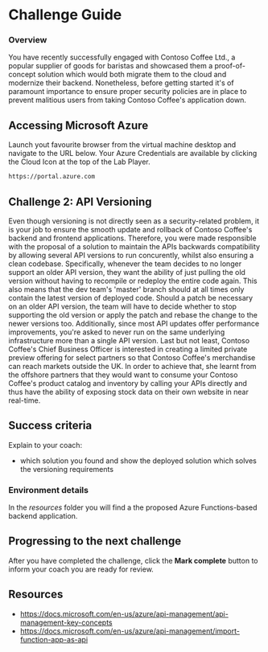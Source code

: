 # Challenge Guide
### Overview

You have recently successfully engaged with Contoso Coffee Ltd., a popular supplier of goods for baristas and showcased them a proof-of-concept solution which would both migrate them to the cloud and modernize their backend.
Nonetheless, before getting started it's of paramount importance to ensure proper security policies are in place to prevent malitious users from taking Contoso Coffee's application down.

## Accessing Microsoft Azure

Launch yout favourite browser from the virtual machine desktop and navigate to the URL below. Your Azure Credentials are available by clicking the Cloud Icon at the top of the Lab Player.

```sh
https://portal.azure.com
```

## Challenge 2: API Versioning

Even though versioning is not directly seen as a security-related problem, it is your job to ensure the smooth update and rollback of Contoso Coffee's backend and frontend applications. 
Therefore, you were made responsible with the proposal of a solution to maintain the APIs backwards compatibility by allowing several API versions to run concurently, whilst also ensuring a clean codebase. Specifically, whenever the team decides to no longer support an older API version, they want the ability of just pulling the old version without having to recompile or redeploy the entire code again. This also means that the dev team's 'master' branch should at all times only contain the latest version of deployed code. Should a patch be necessary on an older API version, the team will have to decide whether to stop supporting the old version or apply the patch and rebase the change to the newer versions too.
Additionally, since most API updates offer performance improvements, you're asked to never run on the same underlying infrastructure more than a single API version.
Last but not least, Contoso Coffee's Chief Business Officer is interested in creating a limited private preview offering for select partners so that Contoso Coffee's merchandise can reach markets outside the UK. In order to achieve that, she learnt from the offshore partners that they would want to consume your Contoso Coffee's product catalog and inventory by calling your APIs directly and thus have the ability of exposing stock data on their own website in near real-time.

## Success criteria

Explain to your coach:
- which solution you found and show the deployed solution which solves the versioning requirements

### Environment details
In the *resources* folder you will find a the proposed Azure Functions-based backend application.

## Progressing to the next challenge

After you have completed the challenge, click the **Mark complete** button to inform your coach you are ready for review.

## Resources
- https://docs.microsoft.com/en-us/azure/api-management/api-management-key-concepts
- https://docs.microsoft.com/en-us/azure/api-management/import-function-app-as-api